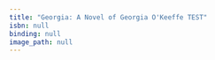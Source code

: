 ```yaml
---
title: "Georgia: A Novel of Georgia O'Keeffe TEST"
isbn: null
binding: null
image_path: null
---
```


